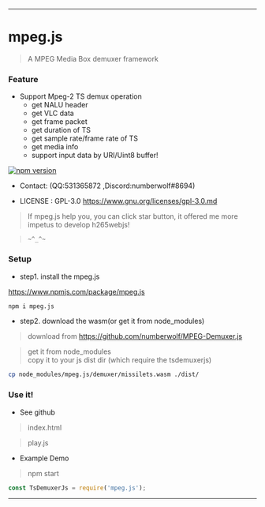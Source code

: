 --------------------------------------------------
# mpeg.js

> A MPEG Media Box demuxer framework

### Feature

* Support Mpeg-2 TS demux operation
	* get NALU header
	* get VLC data
	* get frame packet
	* get duration of TS
	* get sample rate/frame rate of TS
	* get media info
	* support input data by URI/Uint8 buffer!

[![npm version](https://badge.fury.io/js/mpeg.js.svg)](https://www.npmjs.com/package/mpeg.js)

* Contact: (QQ:531365872 ,Discord:numberwolf#8694)

* LICENSE : GPL-3.0 https://www.gnu.org/licenses/gpl-3.0.md

> If mpeg.js help you, you can click star button, it offered me more impetus to develop h265webjs!  

> `~^_^~`    

### Setup

- step1. install the mpeg.js 

https://www.npmjs.com/package/mpeg.js

```bash
npm i mpeg.js
```

- step2. download the wasm(or get it from node_modules)

> download from https://github.com/numberwolf/MPEG-Demuxer.js

> get it from node_modules          
> copy it to your js dist dir (which require the tsdemuxerjs)      
```bash
cp node_modules/mpeg.js/demuxer/missilets.wasm ./dist/
```

### Use it!

- See github

> index.html

> play.js

- Example Demo

> npm start

```javascript
const TsDemuxerJs = require('mpeg.js');
```

----------------------------------------
